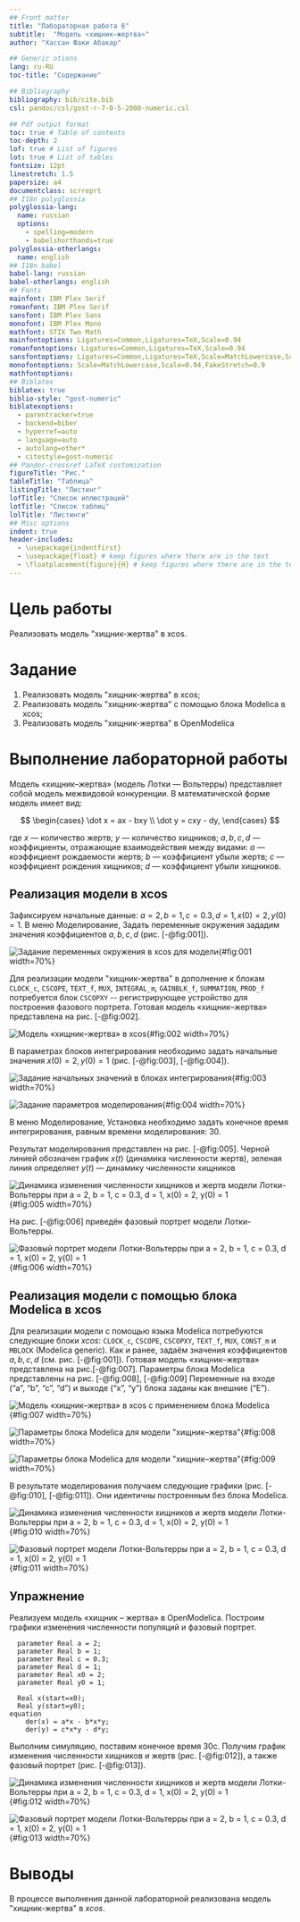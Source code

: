 ```yaml
---
## Front matter
title: "Лабораторная работа 6"
subtitle:  "Модель «хищник–жертва»"
author: "Хассан Факи Абакар"

## Generic otions
lang: ru-RU
toc-title: "Содержание"

## Bibliography
bibliography: bib/cite.bib
csl: pandoc/csl/gost-r-7-0-5-2008-numeric.csl

## Pdf output format
toc: true # Table of contents
toc-depth: 2
lof: true # List of figures
lot: true # List of tables
fontsize: 12pt
linestretch: 1.5
papersize: a4
documentclass: scrreprt
## I18n polyglossia
polyglossia-lang:
  name: russian
  options:
	- spelling=modern
	- babelshorthands=true
polyglossia-otherlangs:
  name: english
## I18n babel
babel-lang: russian
babel-otherlangs: english
## Fonts
mainfont: IBM Plex Serif
romanfont: IBM Plex Serif
sansfont: IBM Plex Sans
monofont: IBM Plex Mono
mathfont: STIX Two Math
mainfontoptions: Ligatures=Common,Ligatures=TeX,Scale=0.94
romanfontoptions: Ligatures=Common,Ligatures=TeX,Scale=0.94
sansfontoptions: Ligatures=Common,Ligatures=TeX,Scale=MatchLowercase,Scale=0.94
monofontoptions: Scale=MatchLowercase,Scale=0.94,FakeStretch=0.9
mathfontoptions:
## Biblatex
biblatex: true
biblio-style: "gost-numeric"
biblatexoptions:
  - parentracker=true
  - backend=biber
  - hyperref=auto
  - language=auto
  - autolang=other*
  - citestyle=gost-numeric
## Pandoc-crossref LaTeX customization
figureTitle: "Рис."
tableTitle: "Таблица"
listingTitle: "Листинг"
lofTitle: "Список иллюстраций"
lotTitle: "Список таблиц"
lolTitle: "Листинги"
## Misc options
indent: true
header-includes:
  - \usepackage{indentfirst}
  - \usepackage{float} # keep figures where there are in the text
  - \floatplacement{figure}{H} # keep figures where there are in the text
---
```


# Цель работы
Реализовать модель "хищник-жертва" в xcos.

# Задание

1. Реализовать модель "хищник-жертва" в xcos;
2. Реализовать модель "хищник-жертва" с помощью блока Modelica в xcos;
3. Реализовать модель "хищник-жертва" в OpenModelica

# Выполнение лабораторной работы

Модель «хищник–жертва» (модель Лотки — Вольтерры) представляет собой модель
межвидовой конкуренции. В математической
форме модель имеет вид:

$$
\begin{cases}
  \dot x = ax - bxy \\
  \dot y = cxy - dy,
\end{cases}
$$

где $x$ — количество жертв; $y$ — количество хищников; $a, b, c, d$ — коэффициенты, отражающие взаимодействия между видами: $a$ — коэффициент рождаемости
жертв; $b$ — коэффициент убыли жертв; $c$ — коэффициент рождения хищников; $d$ —
коэффициент убыли хищников.

## Реализация модели в xcos

Зафиксируем начальные данные: $a = 2, \, b = 1, \, c = 0.3, \, d = 1, \, x(0) = 2, \, y(0) = 1$.
В меню Моделирование, Задать переменные окружения зададим значения коэффициентов $a, \, b, \, c, \, d$ (рис. [-@fig:001]).

![Задание переменных окружения в xcos для модели](image/1.PNG){#fig:001 width=70%}

Для реализации модели "хищник-жертва" в дополнение к блокам `CLOCK_c`, `CSCOPE`, `TEXT_f`,
`MUX`, `INTEGRAL_m`, `GAINBLK_f`, `SUMMATION`, `PROD_f` потребуется блок `CSCOPXY` --
регистрирующее устройство для построения фазового портрета.
Готовая модель «хищник–жертва» представлена на рис. [-@fig:002].

![Модель «хищник–жертва» в xcos](image/2.jpg){#fig:002 width=70%}

В параметрах блоков интегрирования необходимо задать начальные значения $x(0) = 2, y(0) = 1$ (рис. [-@fig:003], [-@fig:004]).

![Задание начальных значений в блоках интегрирования](image/0.PNG){#fig:003 width=70%}

![Задание параметров моделирования](image/4.PNG){#fig:004 width=70%}

В меню Моделирование, Установка необходимо задать конечное время интегрирования, равным времени моделирования: 30.

Результат моделирования представлен на рис. [-@fig:005]. Черной линией обозначен график $x(t)$ (динамика численности жертв), зеленая линия определяет $y(t)$ — динамику численности хищников

![Динамика изменения численности хищников и жертв модели Лотки-Вольтерры при $a = 2, b = 1, c = 0.3, d = 1, x(0) = 2, y(0) = 1$](image/7.PNG){#fig:005 width=70%}

На рис. [-@fig:006] приведён фазовый портрет модели Лотки-Вольтерры.

![Фазовый портрет модели Лотки-Вольтерры при $a = 2, b = 1, c = 0.3, d = 1, x(0) = 2, y(0) = 1$](image/8.PNG){#fig:006 width=70%}

## Реализация модели с помощью блока Modelica в xcos

Для реализации модели с помощью языка Modelica потребуются следующие
блоки *xcos*: `CLOCK_c`, `CSCOPE`, `CSCOPXY`, `TEXT_f`, `MUX`, `CONST_m` и `MBLOCK` (Modelica
generic).
Как и ранее, задаём значения коэффициентов $a, b, c, d$ (см. рис. [-@fig:001]).
Готовая модель «хищник–жертва» представлена на рис.[-@fig:007].
Параметры блока Modelica представлены на рис. [-@fig:008], [-@fig:009] Переменные на входе (“a”,
“b”, “c”, “d”) и выходе (“x”, “y”) блока заданы как внешние (“E”).

![Модель «хищник–жертва» в xcos с применением блока Modelica](image/11.PNG){#fig:007 width=70%}

![Параметры блока Modelica для модели "хищник–жертва"](image/10.PNG){#fig:008 width=70%}

![Параметры блока Modelica для модели "хищник–жертва"](image/9.PNG){#fig:009 width=70%}

В результате моделирования получаем следующие графики (рис. [-@fig:010], [-@fig:011]). Они идентичны построенным без блока Modelica.

![Динамика изменения численности хищников и жертв модели Лотки-Вольтерры при $a = 2, b = 1, c = 0.3, d = 1, x(0) = 2, y(0) = 1$](image/101.png){#fig:010 width=70%}

![Фазовый портрет модели Лотки-Вольтерры при $a = 2, b = 1, c = 0.3, d = 1, x(0) = 2, y(0) = 1$](image/102.png){#fig:011 width=70%}

## Упражнение

Реализуем модель «хищник – жертва» в OpenModelica. Построим
графики изменения численности популяций и фазовый портрет.

```
  parameter Real a = 2;
  parameter Real b = 1;
  parameter Real c = 0.3;
  parameter Real d = 1;
  parameter Real x0 = 2;
  parameter Real y0 = 1;

  Real x(start=x0);
  Real y(start=y0);
equation
    der(x) = a*x - b*x*y;
    der(y) = c*x*y - d*y;
```

Выполним симуляцию, поставим конечное время 30с. Получим график изменения численности хищников и жертв (рис. [-@fig:012]), а также фазовый портрет (рис. [-@fig:013]).

![Динамика изменения численности хищников и жертв модели Лотки-Вольтерры при $a = 2, b = 1, c = 0.3, d = 1, x(0) = 2, y(0) = 1$](image/12.png){#fig:012 width=70%}

![Фазовый портрет модели Лотки-Вольтерры при $a = 2, b = 1, c = 0.3, d = 1, x(0) = 2, y(0) = 1$](image/13.png){#fig:013 width=70%}

# Выводы

В процессе выполнения данной лабораторной реализована модель "хищник-жертва" в *xcos*.
